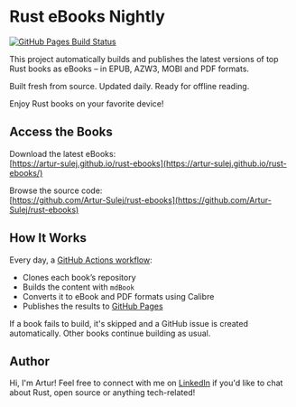 # Rust eBooks Nightly

[![GitHub Pages Build Status](https://github.com/Artur-Sulej/rust-ebooks/actions/workflows/publish.yml/badge.svg)](https://github.com/Artur-Sulej/rust-ebooks/actions/workflows/publish.yml)

This project automatically builds and publishes the latest versions of top Rust books as eBooks – in EPUB, AZW3, MOBI and PDF formats.

Built fresh from source. Updated daily. Ready for offline reading.

Enjoy Rust books on your favorite device!

## Access the Books

Download the latest eBooks:  
[https://artur-sulej.github.io/rust-ebooks](https://artur-sulej.github.io/rust-ebooks/)

Browse the source code:  
[https://github.com/Artur-Sulej/rust-ebooks](https://github.com/Artur-Sulej/rust-ebooks)

## How It Works

Every day, a [GitHub Actions workflow](https://github.com/Artur-Sulej/rust-ebooks/actions/workflows/publish.yml):

- Clones each book’s repository
- Builds the content with `mdBook`
- Converts it to eBook and PDF formats using Calibre
- Publishes the results to [GitHub Pages](https://artur-sulej.github.io/rust-ebooks/)

If a book fails to build, it's skipped and a GitHub issue is created automatically. Other books continue building as usual.

## Author

Hi, I'm Artur! Feel free to connect with me on [LinkedIn](https://www.linkedin.com/in/artursulej/) if you'd like to chat about Rust, open source or anything tech-related!
